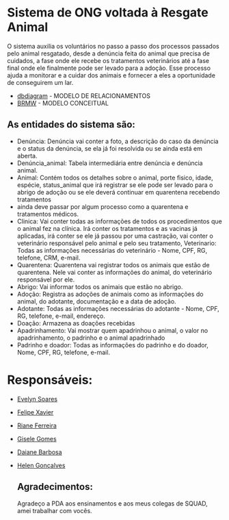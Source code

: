 # Sistema de ONG voltada à Resgate Animal 
O sistema auxilia os voluntários no passo a passo dos processos passados pelo animal resgatado, desde a denúncia feita do animal que precisa de 
cuidados, a fase onde ele recebe os tratamentos veterinários até a fase final onde ele finalmente pode ser levado para a adoção. Esse processo
ajuda a monitorar e a cuidar dos animais e fornecer a eles a oportunidade de conseguirem um lar. 

* [dbdiagram](https://dbdiagram.io/d/ONG-resgate-animais-67b8c68b263d6cf9a008191b)  - MODELO DE RELACIONAMENTOS 
* [BRMW](https://app.brmodeloweb.com/#!/publicview/67b0dba0196e5b4cebac5309) - MODELO CONCEITUAL 

## As entidades do sistema são:
* Denúncia: Denúncia vai conter a foto, a descrição do caso da denúncia e o status da denúncia, se ela já foi resolvida ou se ainda está em aberta.
* Denúncia_animal: Tabela intermediária entre denúncia e denúncia animal. 
* Animal: Contém todos os detalhes sobre o animal, porte fisico, idade, espécie, status_animal que irá registrar se ele pode ser levado para o abrigo de adoção ou se
 ele deverá continuar em quarentena recebendo tratamentos 
* ainda deve passar por algum processo como a quarentena e tratamentos médicos. 
* Clinica: Vai conter todas as informações de todos os procedimentos que o animal fez na clínica. Irá conter os tratamentos e as vacinas já aplicadas,
irá conter se ele já passou por uma castração, vai conter o veterinário responsável pelo animal e pelo seu tratamento, 
Veterinario: Todas as informações necessárias do veterinário - Nome, CPF, RG, telefone, CRM, e-mail.
* Quarentena: Quarentena vai registrar todos os animais que estão de quarentena. Nele vai conter as informações do animal, do veterinário responsável por ele. 
* Abrigo: Vai informar todos os animais que estão no abrigo.
* Adoção: Registra as adoções de animais como as informações do animal, do adotante, documentação e a data de adoção.
* Adotante:  Todas as informações necessárias do adotante - Nome, CPF, RG, telefone, e-mail, endereço.
* Doação: Armazena as doações recebidas 
* Apadrinhamento: Vai mostrar quem apadrinhou o animal, o valor no apadrinhamento, o padrinho e o animal apadrinhado
* Padrinho e doador: Todas as informações do padrinho e do doador, Nome, CPF, RG, telefone, e-mail. 

 # Responsáveis:
* [Evelyn Soares](https://github.com/EvelynS-Dias) 
* [Felipe Xavier](https://github.com/xXTHUND3RXx) 
* [Riane Ferreira](https://github.com/rianefm)
* [Gisele Gomes](https://github.com/Jhope122)
* [Daiane Barbosa](https://github.com/DaihSeven)
* [Helen Gonçalves](https://github.com/Helen157)

  ## Agradecimentos:
   Agradeço a PDA aos ensinamentos e aos meus colegas de SQUAD, amei trabalhar com vocês.



